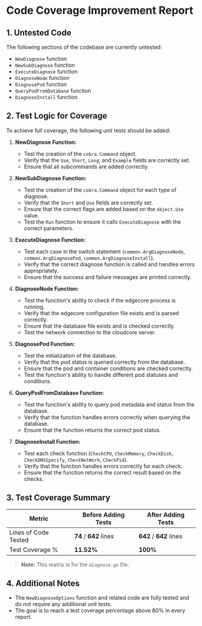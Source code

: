 # Code Coverage Improvement Report

## 1. Untested Code

The following sections of the codebase are currently untested:

- `NewDiagnose` function
- `NewSubDiagnose` function
- `ExecuteDiagnose` function
- `DiagnoseNode` function
- `DiagnosePod` function
- `QueryPodFromDatabase` function
- `DiagnoseInstall` function

## 2. Test Logic for Coverage

To achieve full coverage, the following unit tests should be added:

1. **NewDiagnose Function:**
    - Test the creation of the `cobra.Command` object.
    - Verify that the `Use`, `Short`, `Long`, and `Example` fields are correctly set.
    - Ensure that all subcommands are added correctly.

2. **NewSubDiagnose Function:**
    - Test the creation of the `cobra.Command` object for each type of diagnose.
    - Verify that the `Short` and `Use` fields are correctly set.
    - Ensure that the correct flags are added based on the `object.Use` value.
    - Test the `Run` function to ensure it calls `ExecuteDiagnose` with the correct parameters.

3. **ExecuteDiagnose Function:**
    - Test each case in the switch statement (`common.ArgDiagnoseNode`, `common.ArgDiagnosePod`, `common.ArgDiagnoseInstall`).
    - Verify that the correct diagnose function is called and handles errors appropriately.
    - Ensure that the success and failure messages are printed correctly.

4. **DiagnoseNode Function:**
    - Test the function's ability to check if the edgecore process is running.
    - Verify that the edgecore configuration file exists and is parsed correctly.
    - Ensure that the database file exists and is checked correctly.
    - Test the network connection to the cloudcore server.

5. **DiagnosePod Function:**
    - Test the initialization of the database.
    - Verify that the pod status is queried correctly from the database.
    - Ensure that the pod and container conditions are checked correctly.
    - Test the function's ability to handle different pod statuses and conditions.

6. **QueryPodFromDatabase Function:**
    - Test the function's ability to query pod metadata and status from the database.
    - Verify that the function handles errors correctly when querying the database.
    - Ensure that the function returns the correct pod status.

7. **DiagnoseInstall Function:**
    - Test each check function (`CheckCPU`, `CheckMemory`, `CheckDisk`, `CheckDNSSpecify`, `CheckNetWork`, `CheckPid`).
    - Verify that the function handles errors correctly for each check.
    - Ensure that the function returns the correct result based on the checks.

## 3. Test Coverage Summary

| Metric                | Before Adding Tests | After Adding Tests |
|-----------------------|---------------------|--------------------|
| Lines of Code Tested  | **74** / **642** lines | **642** / **642** lines |
| Test Coverage %       | **11.52%**          | **100%**           |

> **Note:** This matrix is for the `diagnose.go` file.

## 4. Additional Notes

- The `NewDiagnoseOptions` function and related code are fully tested and do not require any additional unit tests.
- The goal is to reach a test coverage percentage above 80% in every report.